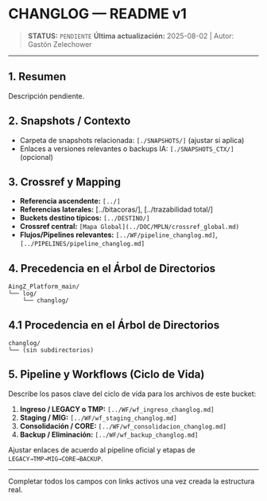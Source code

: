 # CHANGLOG — README v1

> **STATUS:** `PENDIENTE`
> **Última actualización:** 2025-08-02 | Autor: Gastón Zelechower

---

## 1. Resumen
Descripción pendiente.

## 2. Snapshots / Contexto
- Carpeta de snapshots relacionada: `[./SNAPSHOTS/]` (ajustar si aplica)
- Enlaces a versiones relevantes o backups IA: `[./SNAPSHOTS_CTX/]` (opcional)

## 3. Crossref y Mapping
- **Referencia ascendente:** `[../]`
- **Referencias laterales:** [../bitacoras/], [../trazabilidad total/]
- **Buckets destino típicos:** `[../DESTINO/]`
- **Crossref central:** `[Mapa Global](../DOC/MPLN/crossref_global.md)`
- **Flujos/Pipelines relevantes:** `[../WF/pipeline_changlog.md]`, `[../PIPELINES/pipeline_changlog.md]`

## 4. Precedencia en el Árbol de Directorios
```text
AingZ_Platform_main/
└── log/
    └── changlog/
```

## 4.1 Procedencia en el Árbol de Directorios
```text
changlog/
└── (sin subdirectorios)
```

## 5. Pipeline y Workflows (Ciclo de Vida)
Describe los pasos clave del ciclo de vida para los archivos de este bucket:
1. **Ingreso / LEGACY o TMP:** `[../WF/wf_ingreso_changlog.md]`
2. **Staging / MIG:** `[../WF/wf_staging_changlog.md]`
3. **Consolidación / CORE:** `[../WF/wf_consolidacion_changlog.md]`
4. **Backup / Eliminación:** `[../WF/wf_backup_changlog.md]`

Ajustar enlaces de acuerdo al pipeline oficial y etapas de `LEGACY→TMP→MIG→CORE→BACKUP`.

---

Completar todos los campos con links activos una vez creada la estructura real.


